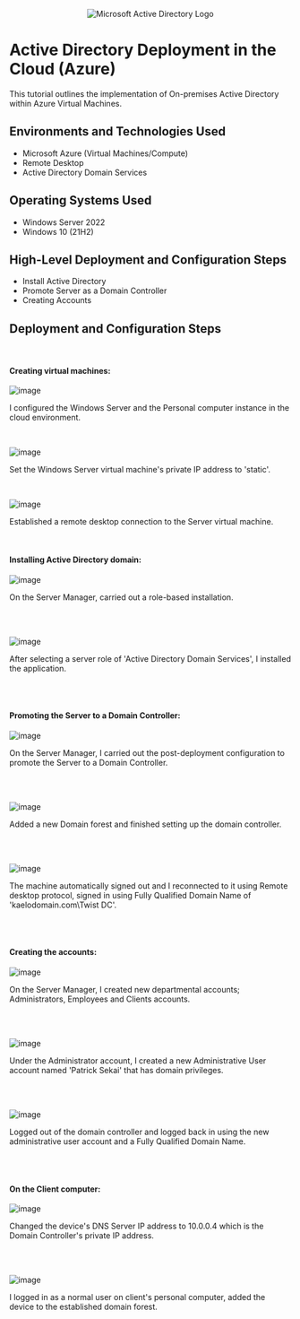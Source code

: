 <p align="center">
<img src="https://i.imgur.com/pU5A58S.png" alt="Microsoft Active Directory Logo"/>
</p>

<h1>Active Directory Deployment in the Cloud (Azure)</h1>
This tutorial outlines the implementation of On-premises Active Directory within Azure Virtual Machines.<br />


<h2>Environments and Technologies Used</h2>

- Microsoft Azure (Virtual Machines/Compute)
- Remote Desktop
- Active Directory Domain Services

<h2>Operating Systems Used </h2>

- Windows Server 2022
- Windows 10 (21H2)

<h2>High-Level Deployment and Configuration Steps</h2>

- Install Active Directory
- Promote Server as a Domain Controller
- Creating Accounts

<h2>Deployment and Configuration Steps</h2>
<br />
<h4>Creating virtual machines:</h4>
<p>

![image](https://github.com/user-attachments/assets/e7f95924-4999-40f9-b19c-849c93678bee)
</p>
<p>
I configured the Windows Server and the Personal computer instance in the cloud environment.
</p>
<br />

<p>

![image](https://github.com/user-attachments/assets/dcbe0717-0544-42ad-a905-9dfd255dd699)

</p>
<p>
Set the Windows Server virtual machine's private IP address to 'static'.
</p>
<br />

<p>

![image](https://github.com/user-attachments/assets/43cf5f87-4335-4f58-adde-f92f46a7a6f0)


</p>
<p>
Established a remote desktop connection to the Server virtual machine.
</p>
<br />
<h4>Installing Active Directory domain:</h4>
<p>

![image](https://github.com/user-attachments/assets/fde1ef55-3252-464d-aee7-c58cbffb2f61)

</p>
<p>
On the Server Manager, carried out a role-based installation.
</p>
<br />
<br />

![image](https://github.com/user-attachments/assets/051118ac-cb4e-466d-8ebc-751912588d94)

<p>
After selecting a server role of 'Active Directory Domain Services', I installed the application.
</p>
<br />
<br />
<p>
  <h4>Promoting the Server to a Domain Controller:</h4>
</p>
<p>

![image](https://github.com/user-attachments/assets/417ed81c-8219-49bc-9d72-7733989a3beb)
</p>
<p>
On the Server Manager, I carried out the post-deployment configuration to promote the Server to a Domain Controller.
</p>
<br />
<br />
<p>

![image](https://github.com/user-attachments/assets/6ffce264-94a5-47ce-9f8f-65124a2892af)
</p>
<p>
Added a new Domain forest and finished setting up the domain controller.
</p>
<br />
<br />
<p>

![image](https://github.com/user-attachments/assets/87cd79a7-ae9f-4a3d-8b48-151f905eb5ba)
</p>
<p>
The machine automatically signed out and I reconnected to it using Remote desktop protocol, signed in using Fully Qualified Domain Name of 'kaelodomain.com\Twist DC'. 
</p>
<br />
<br />

<h4>Creating the accounts:</h4>
<p>

![image](https://github.com/user-attachments/assets/1ff7ffec-abb2-4daf-a5df-7707e8f197c2)

On the Server Manager, I created new departmental accounts;  Administrators, Employees and Clients accounts.
</p>
<br />
<br />
<p>

![image](https://github.com/user-attachments/assets/66f4c84a-a066-4224-a947-b9a9186b3be4)


Under the Administrator account, I created a new Administrative User account named 'Patrick Sekai' that has domain privileges.
</p>
<br />
<br />
<p>

![image](https://github.com/user-attachments/assets/ebf8f71f-b69b-4019-9a31-560eb1dab952)

Logged out of the domain controller and logged back in using the new administrative user account and a Fully Qualified Domain Name.
</p>
<br />
<br />
<p>
<h4>On the Client computer:</h4>
</p>
<p>

  ![image](https://github.com/user-attachments/assets/99075e2d-b283-4bed-af58-727de04d0782)

  Changed the device's DNS Server IP address to 10.0.0.4 which is the Domain Controller's private IP address.  

</p>
<br />
<br />
<p>
  
![image](https://github.com/user-attachments/assets/324e7b84-a4de-4299-bef1-3fc4d0c0469a)

 I logged in as a normal user on client's personal computer, added the device to the established domain forest.
</p>
